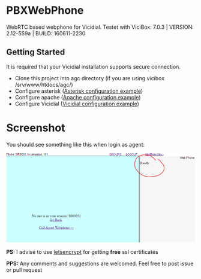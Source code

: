 # PBXWebPhone
WebRTC based webphone for Vicidial.
Testet with ViciBox: 7.0.3 | VERSION: 2.12-559a | BUILD: 160611-2230 

## Getting Started
It is required that your Vicidial installation supports secure connection.


- Clone this project into agc directory (if you are using vicibox /srv/www/htdocs/agc/)
- Configure asterisk ([Asterisk configuration example](https://github.com/chornyitaras/PBXWebPhone/wiki/Asterisk-configuration))  
- Configure apache ([Apache configuration example](https://github.com/chornyitaras/PBXWebPhone/wiki/Apache-configuration))  
- Configure Vicidial ([Vicidial configuration example](https://github.com/chornyitaras/PBXWebPhone/wiki/Apache-configuration))  
 
# Screenshot
You should see something like this when login as agent:

<img src="img1.PNG">

**PS:**  I advise to use [letsencrypt](https://letsencrypt.org/) for getting **free** ssl certificates

**PPS:**
Any comments and suggestions are welcomed. Feel free to post issue or pull request
